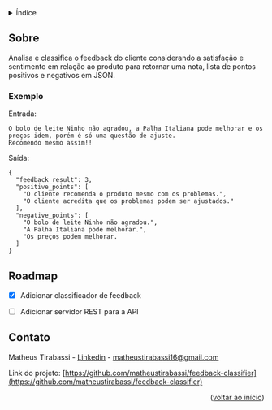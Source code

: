 <details>
  <summary>Índice</summary>
  <ol>
    <li>
      <a href="#about-the-project">Sobre</a>
    </li>
    <li><a href="#roadmap">Roadmap</a></li>
    <li><a href="#contact">Contact</a></li>
  </ol>
</details>


## Sobre

Analisa e classifica o feedback do cliente considerando a satisfação e sentimento em relação ao
produto para retornar uma nota, lista de pontos positivos e negativos em JSON.

### Exemplo

Entrada:
```
O bolo de leite Ninho não agradou, a Palha Italiana pode melhorar e os preços idem, porém é só uma questão de ajuste.
Recomendo mesmo assim!!
```

Saída:
```
{
  "feedback_result": 3,
  "positive_points": [
    "O cliente recomenda o produto mesmo com os problemas.",
    "O cliente acredita que os problemas podem ser ajustados."
  ],
  "negative_points": [
    "O bolo de leite Ninho não agradou.",
    "A Palha Italiana pode melhorar.",
    "Os preços podem melhorar.
  ]
}
```

## Roadmap

- [x] Adicionar classificador de feedback
- [ ] Adicionar servidor REST para a API


## Contato

Matheus Tirabassi - [Linkedin](https://www.linkedin.com/in/matheus-henrique-tirabassi-466022201/) - matheustirabassi16@gmail.com

Link do projeto: [https://github.com/matheustirabassi/feedback-classifier](https://github.com/matheustirabassi/feedback-classifier)

<p align="right">(<a href="#top">voltar ao início</a>)</p>